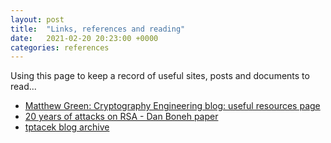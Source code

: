 ```yaml
---
layout: post
title:  "Links, references and reading"
date:   2021-02-20 20:23:00 +0000
categories: references
---
```

Using this page to keep a record of useful sites, posts and documents to read...

- [Matthew Green: Cryptography Engineering blog: useful resources page](https://blog.cryptographyengineering.com/useful-cryptography-resources/)
- [20 years of attacks on RSA - Dan Boneh paper](http://crypto.stanford.edu/~dabo/pubs/papers/RSA-survey.pdf)
- [tptacek blog archive](https://sockpuppet.org/blog/archives/)
